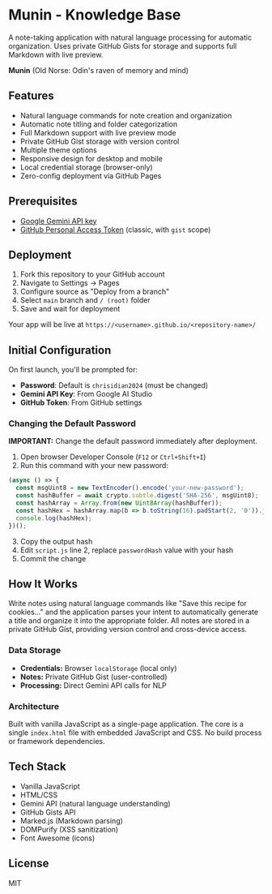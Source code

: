# Munin - Knowledge Base

A note-taking application with natural language processing for automatic organization. Uses private GitHub Gists for storage and supports full Markdown with live preview.

**Munin** (Old Norse: Odin's raven of memory and mind)

## Features

- Natural language commands for note creation and organization
- Automatic note titling and folder categorization
- Full Markdown support with live preview mode
- Private GitHub Gist storage with version control
- Multiple theme options
- Responsive design for desktop and mobile
- Local credential storage (browser-only)
- Zero-config deployment via GitHub Pages

## Prerequisites

- [Google Gemini API key](https://aistudio.google.com/app/apikey)
- [GitHub Personal Access Token](https://github.com/settings/tokens) (classic, with `gist` scope)

## Deployment

1. Fork this repository to your GitHub account
2. Navigate to Settings → Pages
3. Configure source as "Deploy from a branch"
4. Select `main` branch and `/ (root)` folder
5. Save and wait for deployment

Your app will be live at `https://<username>.github.io/<repository-name>/`

## Initial Configuration

On first launch, you'll be prompted for:
- **Password**: Default is `chrisidian2024` (must be changed)
- **Gemini API Key**: From Google AI Studio
- **GitHub Token**: From GitHub settings

### Changing the Default Password

**IMPORTANT:** Change the default password immediately after deployment.

1. Open browser Developer Console (`F12` or `Ctrl+Shift+I`)
2. Run this command with your new password:
```javascript
(async () => {
  const msgUint8 = new TextEncoder().encode('your-new-password');
  const hashBuffer = await crypto.subtle.digest('SHA-256', msgUint8);
  const hashArray = Array.from(new Uint8Array(hashBuffer));
  const hashHex = hashArray.map(b => b.toString(16).padStart(2, '0')).join('');
  console.log(hashHex);
})();
```
3. Copy the output hash
4. Edit `script.js` line 2, replace `passwordHash` value with your hash
5. Commit the change

## How It Works

Write notes using natural language commands like "Save this recipe for cookies..." and the application parses your intent to automatically generate a title and organize it into the appropriate folder. All notes are stored in a private GitHub Gist, providing version control and cross-device access.

### Data Storage

- **Credentials:** Browser `localStorage` (local only)
- **Notes:** Private GitHub Gist (user-controlled)
- **Processing:** Direct Gemini API calls for NLP

### Architecture

Built with vanilla JavaScript as a single-page application. The core is a single `index.html` file with embedded JavaScript and CSS. No build process or framework dependencies.

## Tech Stack

- Vanilla JavaScript
- HTML/CSS
- Gemini API (natural language understanding)
- GitHub Gists API
- Marked.js (Markdown parsing)
- DOMPurify (XSS sanitization)
- Font Awesome (icons)

## License

MIT
